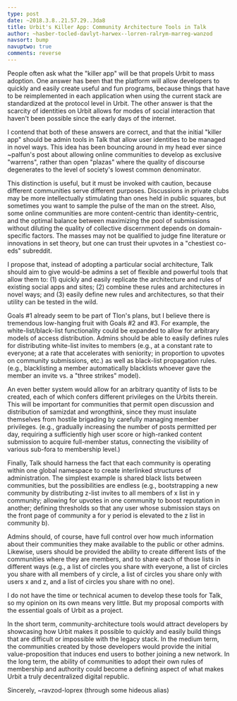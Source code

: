 ```yaml
---
type: post
date: ~2018.3.8..21.57.29..3da8
title: Urbit's Killer App: Community Architecture Tools in Talk
author: ~hasber-tocled-davlyt-harwex--lorren-ralrym-marreg-wanzod
navsort: bump
navuptwo: true
comments: reverse
---
```


People often ask what the "killer app" will be that propels Urbit to mass adoption. One answer has been that the platform will allow developers to quickly and easily create useful and fun programs, because things that have to be reimplemented in each application when using the current stack are standardized at the protocol level in Urbit. The other answer is that the scarcity of identities on Urbit allows for modes of social interaction that haven't been possible since the early days of the internet.

I contend that both of these answers are correct, and that the initial "killer app" should be admin tools in Talk that allow user identities to be managed in novel ways. This idea has been bouncing around in my head ever since ~palfun's post about allowing online communities to develop as exclusive "warrens", rather than open "plazas" where the quality of discourse degenerates to the level of society's lowest common denominator. 

This distinction is useful, but it must be invoked with caution, because different communities serve different purposes. Discussions in private clubs may be more intellectually stimulating than ones held in public squares, but sometimes you want to sample the pulse of the man on the street. Also, some online communities are more content-centric than identity-centric, and the optimal balance between maximizing the pool of submissions without diluting the quality of collective discernment depends on domain-specific factors. The masses may not be qualified to judge fine literature or innovations in set theory, but one can trust their upvotes in a "chestiest co-eds" subreddit. 

I propose that, instead of adopting a particular social architecture, Talk should aim to give would-be admins a set of flexible and powerful tools that allow them to: (1) quickly and easily replicate the architecture and rules of existing social apps and sites; (2) combine these rules and architectures in novel ways; and (3) easily define new rules and architectures, so that their utility can be tested in the wild. 

Goals #1 already seem to be part of Tlon's plans, but I believe there is tremendous low-hanging fruit with Goals #2 and #3. For example, the white-list/black-list functionality could be expanded to allow for arbitrary models of access distribution. Admins should be able to easily defines rules for distributing white-list invites to members (e.g., at a constant rate to everyone; at a rate that accelerates with seniority; in proportion to upvotes on community submissions, etc.) as well as black-list propagation rules. (e.g., blacklisting a member automatically blacklists whoever gave the member an invite vs. a "three strikes" model). 

An even better system would allow for an arbitrary quantity of lists to be created, each of which confers different privileges on the Urbits therein. This will be important for communities that permit open discussion and distribution of samizdat and wrongthink, since they must insulate themselves from hostile brigading by carefully managing member privileges. (e.g., gradually increasing the number of posts permitted per day, requiring a sufficiently high user score or high-ranked content submission to acquire full-member status, connecting the visibility of various sub-fora to membership level.) 

Finally, Talk should harness the fact that each community is operating within one global namespace to create interlinked structures of administration. The simplest example is shared black lists between communities, but the possibilities are endless (e.g., bootstrapping a new community by distributing z-list invites to all members of x list in y community; allowing for upvotes in one community to boost reputation in another; defining thresholds so that any user whose submission stays on the front page of community a for y period is elevated to the z list in community b).

Admins should, of course, have full control over how much information about their communities they make available to the public or other admins. Likewise, users should be provided the ability to create different lists of the communities where they are members, and to share each of those lists in different ways (e.g., a list of circles you share with everyone, a list of circles you share with all members of y circle, a list of circles you share only with users x and z, and a list of circles you share with no one). 

I do not have the time or technical acumen to develop these tools for Talk, so my opinion on its own means very little. But my proposal comports with the essential goals of Urbit as a project.

In the short term, community-architecture tools would attract developers by showcasing how Urbit makes it possible to quickly and easily build things that are difficult or impossible with the legacy stack. In the medium term, the communities created by those developers would provide the initial value-proposition that induces end users to bother joining a new network. In the long term, the ability of communities to adopt their own rules of membership and authority could become a defining aspect of what makes Urbit a truly decentralized digital republic. 

Sincerely,
~ravzod-loprex (through some hideous alias)